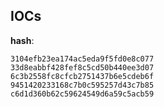 
## IOCs

__hash__:

```text
3104efb23ea174ac5eda9f5fd0e8c077
33d8eabbf428fef8c5cd50b440ee3d07
6c3b2558fc8cfcb2751437b6e5cdeb6f
9451420233168c7b0c595257d43c7b85
c6d1d360b62c59624549d6a59c5acb59
```